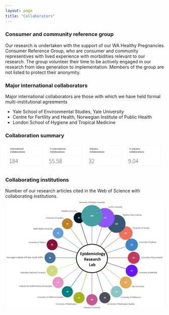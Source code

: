 ```yaml
---
layout: page
title: "Collaborators"
---
```


### Consumer and community reference group
Our research is undertaken with the support of our WA Healthy Pregnancies Consumer Reference Group, who are consumer and community representives with lived experience with morbidities relevant to our research. The group volunteer their time to be actively engaged in our research from idea generation to implementation. Members of the group are not listed to protect their anonymity. 

### Major international collaborators
Major international collaborators are those with which we have held formal multi-institutional agreements
* Yale School of Environmental Studies, Yale University
* Centre for Fertility and Health, Norwegian Institute of Public Health
* London School of Hygiene and Tropical Medicine

### Collaboration summary
<img src="/assets/collaboration stats.JPG" width="680" alt="Collaboration statistics">  

### Collaborating institutions
Number of our research articles cited in the Web of Science with collaborating institutions.  
<img src="/assets/Collaborators.png" width="600" alt="Collaborating institutions">  


